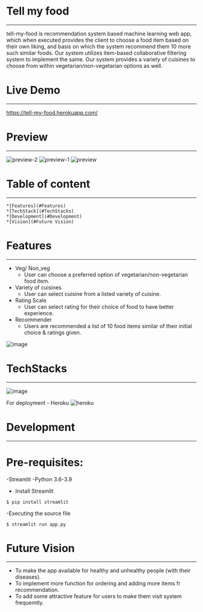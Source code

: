 # Tell my food
-----------------
tell-my-food is recommendation system based machine learning web app, which when executed provides the client to choose a food item based on their own liking, and basis on which the system recommend them 10 more such similar foods. Our system utilizes item-based collaborative filtering system to implement the same. Our system provides a variety of cuisines to choose from within vegetarian/non-vegetarian options as well.

# Live Demo
------------
https://tell-my-food.herokuapp.com/

# Preview
------------
![preview-2](https://user-images.githubusercontent.com/94471257/170859291-ab9c8315-3050-4aeb-a672-8199a67ef57f.png)
![preview-1](https://user-images.githubusercontent.com/94471257/170859296-e9dedef2-edf7-4a63-aa07-6b1839cbc619.png)
![preview](https://user-images.githubusercontent.com/94471257/170859302-f9b8cda8-c5dd-4d3c-b4aa-e83aca209146.png)

# Table of content
------------------------
    *[Features](#Features)
    *[TechStack](#TechStacks)
    *[Development](#Development)
    *[Vision](#Future Vision)

# Features
--------------------------------------------------------
- Veg/ Non_veg 
    - User can choose a preferred option of vegetarian/non-vegetarian food item.
- Variety of cuisines
    - User can select cuisine from a listed variety of cuisine.
- Rating Scale
    - User can select rating for their choice of food to have better experience.
- Recommender
    - Users are recommended a list of 10 food items similar of their initial choice & ratings given.

![image](https://user-images.githubusercontent.com/94471257/170860239-43828efe-81ff-45b7-a92c-14f9aa04a2d9.png)

# TechStacks
--------------------------------------------------------
![image](https://user-images.githubusercontent.com/94471257/170860451-80a52a32-6d9e-429a-84a5-346dc40056ef.png)

For deployment - Heroku
![heroku](https://user-images.githubusercontent.com/94471257/170860524-615c30fc-594e-4cfc-8969-d44b29b9fa79.png)

# Development
-------------------------------------------------
# Pre-requisites:
-Streamlit
-Python 3.6-3.9

- Install Streamlit
```
$ pip install streamlit
```
-Executing the source file
```
$ streamlit run app.py
```

# Future Vision
---------------------------------
- To make the app available for healthy and unhealthy people (with their diseases).
- To implement more function for ordering and adding more items fr recommendation.
- To add some attractive feature for users to make them visit system frequemtly.






